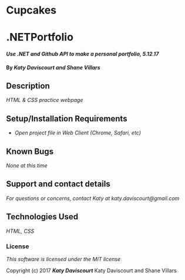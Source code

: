 # Cupcakes

# .NETPortfolio


#### _Use .NET and Github API to make a personal portfolio, 5.12.17_

#### By _**Katy Daviscourt and Shane Villars**_

## Description

_HTML & CSS practice webpage_

## Setup/Installation Requirements

* _Open project file in Web Client (Chrome, Safari, etc)_


## Known Bugs

_None at this time_

## Support and contact details

_For questions or concerns, contact Katy at katy.daviscourt@gmail.com_

## Technologies Used

_HTML, CSS_

### License

*This software is licensed under the MIT license*

Copyright (c) 2017 **_Katy Daviscourt_**
 Katy Daviscourt and Shane Villars
